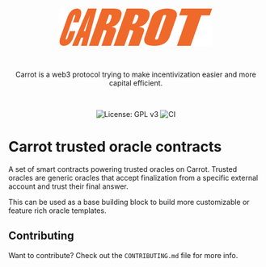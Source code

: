 <br />

<p align="center">
    <img src=".github/static/logo.svg" alt="Carrot logo" width="60%" />
</p>

<br />

<p align="center">
    Carrot is a web3 protocol trying to make incentivization easier and more capital
    efficient.
</p>

<br />

<p align="center">
    <img src="https://img.shields.io/badge/License-GPLv3-blue.svg" alt="License: GPL v3">
    <img src="https://github.com/carrot-kpi/contracts/actions/workflows/ci.yml/badge.svg" alt="CI">
</p>

# Carrot trusted oracle contracts

A set of smart contracts powering trusted oracles on Carrot. Trusted oracles are
generic oracles that accept finalization from a specific external account and
trust their final answer.

This can be used as a base building block to build more customizable or feature
rich oracle templates.

## Contributing

Want to contribute? Check out the `CONTRIBUTING.md` file for more info.
